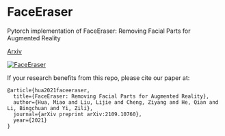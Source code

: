 # FaceEraser
Pytorch implementation of FaceEraser: Removing Facial Parts for Augmented Reality

[Arxiv](https://arxiv.org/abs/2109.10760)

[![FaceEraser](https://www.youtube.com/watch?v=PU-GckE2kJk/0.jpg)](https://www.youtube.com/watch?v=PU-GckE2kJk)


If your research benefits from this repo, please cite our paper at:

```
@article{hua2021faceeraser,
  title={FaceEraser: Removing Facial Parts for Augmented Reality},
  author={Hua, Miao and Liu, Lijie and Cheng, Ziyang and He, Qian and Li, Bingchuan and Yi, Zili},
  journal={arXiv preprint arXiv:2109.10760},
  year={2021}
}
```
